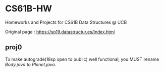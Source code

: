# CS61B-HW
Homeworks and Projects for CS61B Data Structures @ UCB

Original page : https://sp19.datastructur.es/index.html

## proj0
To make autograde(18sp open to public) well functional, you MUST rename *Body.java* to *Planet.java*.
